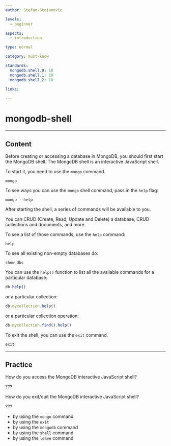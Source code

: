 ```yaml
---
author: Stefan-Stojanovic

levels:
  - beginner

aspects:
  - introduction

type: normal

category: must-know

standards:
  mongodb.shell.0: 10
  mongodb.shell.1: 10
  mongodb.shell.2: 10

links:

---
```

# mongodb-shell
---
## Content

Before creating or accessing a database in MongoDB, you should first start the MongoDB shell. The MongoDB shell is an interactive JavaScript shell.

To start it, you need to use the `mongo` command.

```shell
mongo
```

To see ways you can use the `mongo` shell command, pass in the `help` flag:

```shell
mongo --help
```

After starting the shell, a series of commands will be available to you.

You can CRUD (Create, Read, Update and Delete) a database, CRUD collections and documents, and more.

To see a list of those commands, use the `help` command:

```shell
help
```

To see all existing non-empty databases do:

```shell
show dbs
```

You can use the `help()` function to list all the available commands for a particular database:

```javascript
db.help()
```

or a particular collection:

```javascript
db.mycollection.help()
```

or a particular collection operation:

```javascript
db.mycollection.find().help()
```

To exit the shell, you can use the `exit` command.

```shell
exit
```

---
## Practice

How do you access the MongoDB interactive JavaScript shell?

???

How do you exit/quit the MongoDB interactive JavaScript shell?

???

* by using the `mongo` command
* by using the `exit`
* by using the `mongodb` command
* by using the `shell` command
* by using the `leave` command
